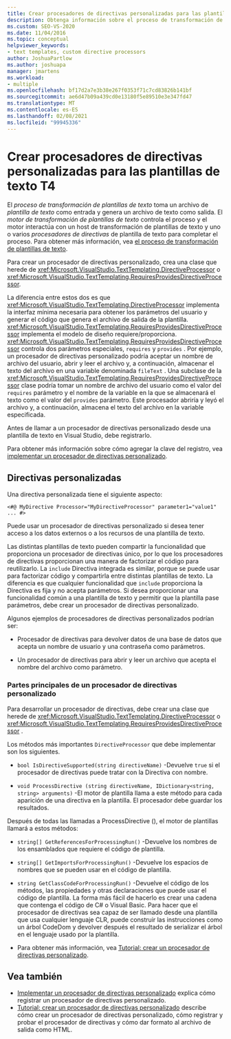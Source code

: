 ```yaml
---
title: Crear procesadores de directivas personalizadas para las plantillas de texto T4
description: Obtenga información sobre el proceso de transformación de plantillas de texto y cómo crear un procesador de directivas de plantillas de texto T4 personalizado.
ms.custom: SEO-VS-2020
ms.date: 11/04/2016
ms.topic: conceptual
helpviewer_keywords:
- text templates, custom directive processors
author: JoshuaPartlow
ms.author: joshuapa
manager: jmartens
ms.workload:
- multiple
ms.openlocfilehash: bf17d2a7e3b38e267f0353f71c7cd83826b141bf
ms.sourcegitcommit: ae6d47b09a439cd0e13180f5e89510e3e347fd47
ms.translationtype: MT
ms.contentlocale: es-ES
ms.lasthandoff: 02/08/2021
ms.locfileid: "99945336"
---
```

# <a name="create-custom-t4-text-template-directive-processors"></a>Crear procesadores de directivas personalizadas para las plantillas de texto T4

El *proceso de transformación de plantillas de texto* toma un archivo de *plantilla de texto* como entrada y genera un archivo de texto como salida. El *motor de transformación de plantillas de texto* controla el proceso y el motor interactúa con un host de transformación de plantillas de texto y uno o varios *procesadores de directivas* de plantilla de texto para completar el proceso. Para obtener más información, vea [el proceso de transformación de plantillas de texto](../modeling/the-text-template-transformation-process.md).

Para crear un procesador de directivas personalizado, crea una clase que herede de <xref:Microsoft.VisualStudio.TextTemplating.DirectiveProcessor> o <xref:Microsoft.VisualStudio.TextTemplating.RequiresProvidesDirectiveProcessor>.

La diferencia entre estos dos es que <xref:Microsoft.VisualStudio.TextTemplating.DirectiveProcessor> implementa la interfaz mínima necesaria para obtener los parámetros del usuario y generar el código que genera el archivo de salida de la plantilla. <xref:Microsoft.VisualStudio.TextTemplating.RequiresProvidesDirectiveProcessor> implementa el modelo de diseño requiere/proporciona. <xref:Microsoft.VisualStudio.TextTemplating.RequiresProvidesDirectiveProcessor> controla dos parámetros especiales, `requires` y `provides` .  Por ejemplo, un procesador de directivas personalizado podría aceptar un nombre de archivo del usuario, abrir y leer el archivo y, a continuación, almacenar el texto del archivo en una variable denominada `fileText` . Una subclase de la <xref:Microsoft.VisualStudio.TextTemplating.RequiresProvidesDirectiveProcessor> clase podría tomar un nombre de archivo del usuario como el valor del `requires` parámetro y el nombre de la variable en la que se almacenará el texto como el valor del `provides` parámetro. Este procesador abriría y leyó el archivo y, a continuación, almacena el texto del archivo en la variable especificada.

Antes de llamar a un procesador de directivas personalizado desde una plantilla de texto en Visual Studio, debe registrarlo.

Para obtener más información sobre cómo agregar la clave del registro, vea [implementar un procesador de directivas personalizado](../modeling/deploying-a-custom-directive-processor.md).

## <a name="custom-directives"></a>Directivas personalizadas

Una directiva personalizada tiene el siguiente aspecto:

`<#@ MyDirective Processor="MyDirectiveProcessor" parameter1="value1" ... #>`

Puede usar un procesador de directivas personalizado si desea tener acceso a los datos externos o a los recursos de una plantilla de texto.

Las distintas plantillas de texto pueden compartir la funcionalidad que proporciona un procesador de directivas único, por lo que los procesadores de directivas proporcionan una manera de factorizar el código para reutilizarlo. La `include` Directiva integrada es similar, porque se puede usar para factorizar código y compartirla entre distintas plantillas de texto. La diferencia es que cualquier funcionalidad que `include` proporciona la Directiva es fija y no acepta parámetros. Si desea proporcionar una funcionalidad común a una plantilla de texto y permitir que la plantilla pase parámetros, debe crear un procesador de directivas personalizado.

Algunos ejemplos de procesadores de directivas personalizados podrían ser:

- Procesador de directivas para devolver datos de una base de datos que acepta un nombre de usuario y una contraseña como parámetros.

- Un procesador de directivas para abrir y leer un archivo que acepta el nombre del archivo como parámetro.

### <a name="principal-parts-of-a-custom-directive-processor"></a>Partes principales de un procesador de directivas personalizado

Para desarrollar un procesador de directivas, debe crear una clase que herede de <xref:Microsoft.VisualStudio.TextTemplating.DirectiveProcessor> o <xref:Microsoft.VisualStudio.TextTemplating.RequiresProvidesDirectiveProcessor> .

Los métodos más importantes `DirectiveProcessor` que debe implementar son los siguientes.

- `bool IsDirectiveSupported(string directiveName)` -Devuelve `true` si el procesador de directivas puede tratar con la Directiva con nombre.

- `void ProcessDirective (string directiveName, IDictionary<string, string> arguments)` -El motor de plantilla llama a este método para cada aparición de una directiva en la plantilla. El procesador debe guardar los resultados.

Después de todas las llamadas a ProcessDirective (), el motor de plantillas llamará a estos métodos:

- `string[] GetReferencesForProcessingRun()` -Devuelve los nombres de los ensamblados que requiere el código de plantilla.

- `string[] GetImportsForProcessingRun()` -Devuelve los espacios de nombres que se pueden usar en el código de plantilla.

- `string GetClassCodeForProcessingRun()` -Devuelve el código de los métodos, las propiedades y otras declaraciones que puede usar el código de plantilla. La forma más fácil de hacerlo es crear una cadena que contenga el código de C# o Visual Basic. Para hacer que el procesador de directivas sea capaz de ser llamado desde una plantilla que usa cualquier lenguaje CLR, puede construir las instrucciones como un árbol CodeDom y devolver después el resultado de serializar el árbol en el lenguaje usado por la plantilla.

- Para obtener más información, vea [Tutorial: crear un procesador de directivas personalizado](../modeling/walkthrough-creating-a-custom-directive-processor.md).

## <a name="see-also"></a>Vea también

- [Implementar un procesador de directivas personalizado](../modeling/deploying-a-custom-directive-processor.md) explica cómo registrar un procesador de directivas personalizado.
- [Tutorial: crear un procesador de directivas personalizado](../modeling/walkthrough-creating-a-custom-directive-processor.md) describe cómo crear un procesador de directivas personalizado, cómo registrar y probar el procesador de directivas y cómo dar formato al archivo de salida como HTML.
